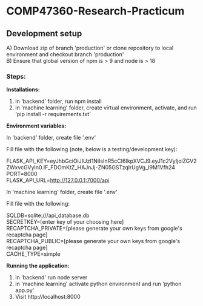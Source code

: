 # COMP47360-Research-Practicum

## Development setup

A) Download zip of branch 'production' or clone repository to local environment and checkout branch 'production'\
B) Ensure that global version of npm is > 9 and node is > 18

### Steps:

**Installations:**

1) in 'backend' folder, run npm install
2) in 'machine learning' folder, create virtual environment, activate, and run 'pip install -r requirements.txt'

**Environment variables:**

In 'backend' folder, create file '.env'
   
Fill file with the following (note, below is a testing/development key):

FLASK_API_KEY=eyJhbGciOiJIUzI1NiIsInR5cCI6IkpXVCJ9.eyJ1c2VyIjoiZGV2ZWxvcGVyIn0.IF_FDOmKtZ_HAJnJj-ZN05GSTzqlrUgVg_I9M1Vfh24\
PORT=8000\
FLASK_API_URL=http://127.0.0.1:7000/api

In 'machine learning' folder, create file '.env'

Fill file with the following:

SQLDB=sqlite:///api_database.db\
SECRETKEY=[enter key of your choosing here]\
RECAPTCHA_PRIVATE=[please generate your own keys from google's recaptcha page]\
RECAPTCHA_PUBLIC=[please generate your own keys from google's recaptcha page]\
CACHE_TYPE=simple


**Running the application:**
1) in 'backend' run node server
2) in 'machine learning' activate python environment and run 'python app.py'
3) Visit http://localhost:8000
